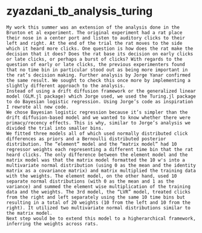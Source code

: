 # zyazdani_tb_analysis_turing
    My work this summer was an extension of the analysis done in the Brunton et al experiment. The original experiment had a rat place their nose in a center port and listen to auditory clicks to their left and right. At the end of the trial the rat moves to the side which it heard more clicks. One question is how does the rat make the decision that it does? Does the rat base its decision on early clicks or late clicks, or perhaps a burst of clicks? With regards to the question of early or late clicks, the previous experimenters found that no time bin in particular stood out as being more important in the rat’s decision making. Further analysis by Jorge Yanar confirmed the same result. We sought to check this once more by implementing a slightly different approach to the analysis.
    Instead of using a drift diffusion framework or the generalized linear model (GLM.jl package) which Jorge used, we used the Turing.jl package to do Bayesian logistic regression. Using Jorge’s code as inspiration I rewrote all new code.
    We chose Bayesian logistic regression because it’s simpler than the drift diffusion-based model and we wanted to know whether there were primacy/recency effects. This is why, similar to Jorge’s analysis we divided the trial into smaller bins. 
    We fitted three models all of which used normally distributed click differences as priors and a Bernoulli distributed posterior distribution. The “element” model and the “matrix model” had 10 regressor weights each representing a different time bin that the rat heard clicks. The only difference between the element model and the matrix model was that the matrix model formatted the 10 w's into a multivariate normal distribution (using 0 as the mean and the identity matrix as a covariance matrix) and matrix multiplied the training data with the weights. The element model, on the other hand, used 10 separate normal distributions (with 0 as the mean and 1 as the variance) and summed the element wise multiplication of the training data and the weights. The 3rd model, the “LVR” model, treated clicks from the right and left separately using the same 10 time bins but resulting in a total of 20 weights (10 from the left and 10 from the right). It utilized two multivariate normal distributions similar to the matrix model. 
    Next step would be to extend this model to a higherarchical framework, inferring the weights across rats. 




